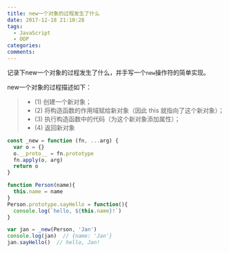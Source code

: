 ```yaml
---
title: new一个对象的过程发生了什么
date: 2017-12-18 21:10:28
tags: 
  - JavaScript
  - OOP
categories: 
comments:
---
```


记录下new一个对象的过程发生了什么，并手写一个`new`操作符的简单实现。
<!-- more -->

new一个对象的过程描述如下：
> - (1) 创建一个新对象；
> - (2) 将构造函数的作用域赋给新对象（因此 this 就指向了这个新对象）；
> - (3) 执行构造函数中的代码（为这个新对象添加属性）；
> - (4) 返回新对象

```javascript
const _new = function (fn, ...arg) {
  var o = {}
  o.__proto__ = fn.prototype
  fn.apply(o, arg)
  return o
}

function Person(name){
  this.name = name
}
Person.prototype.sayHello = function(){
  console.log(`hello, ${this.name}!`)
}

var jan = _new(Person, 'Jan')
console.log(jan)  // {name: 'Jan'}
jan.sayHello()  // hello, Jan!
```